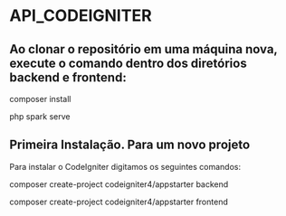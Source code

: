 # API_CODEIGNITER

## Ao clonar o repositório em uma máquina nova, execute o comando dentro dos diretórios backend e frontend:
composer install 

php spark serve


## Primeira Instalação. Para um novo projeto
Para instalar o CodeIgniter digitamos os seguintes comandos: 

composer create-project codeigniter4/appstarter backend

composer create-project codeigniter4/appstarter frontend

